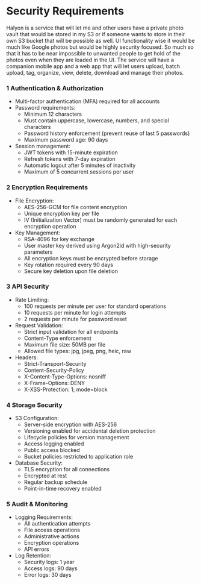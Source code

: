 # Security Requirements

Halyon is a service that will let me and other users have a private photo vault that would be stored in my S3 or if someone wants to store in their own S3 bucket that will be possible as well. UI functionality wise it would be much like Google photos but would be highly security focused. So much so that it has to be near impossible to unwanted people to get hold of the photos even when they are loaded in the UI. The service will have a companion mobile app and a web app that will let users upload, batch upload, tag, organize, view, delete, download and manage their photos.

### 1 Authentication & Authorization

- Multi-factor authentication (MFA) required for all accounts
- Password requirements:
    - Minimum 12 characters
    - Must contain uppercase, lowercase, numbers, and special characters
    - Password history enforcement (prevent reuse of last 5 passwords)
    - Maximum password age: 90 days
- Session management:
    - JWT tokens with 15-minute expiration
    - Refresh tokens with 7-day expiration
    - Automatic logout after 5 minutes of inactivity
    - Maximum of 5 concurrent sessions per user

### 2 Encryption Requirements

- File Encryption:
    - AES-256-GCM for file content encryption
    - Unique encryption key per file
    - IV (Initialization Vector) must be randomly generated for each encryption operation
- Key Management:
    - RSA-4096 for key exchange
    - User master key derived using Argon2id with high-security parameters
    - All encryption keys must be encrypted before storage
    - Key rotation required every 90 days
    - Secure key deletion upon file deletion

### 3 API Security

- Rate Limiting:
    - 100 requests per minute per user for standard operations
    - 10 requests per minute for login attempts
    - 2 requests per minute for password reset
- Request Validation:
    - Strict input validation for all endpoints
    - Content-Type enforcement
    - Maximum file size: 50MB per file
    - Allowed file types: jpg, jpeg, png, heic, raw
- Headers:
    - Strict-Transport-Security
    - Content-Security-Policy
    - X-Content-Type-Options: nosniff
    - X-Frame-Options: DENY
    - X-XSS-Protection: 1; mode=block

### 4 Storage Security

- S3 Configuration:
    - Server-side encryption with AES-256
    - Versioning enabled for accidental deletion protection
    - Lifecycle policies for version management
    - Access logging enabled
    - Public access blocked
    - Bucket policies restricted to application role
- Database Security:
    - TLS encryption for all connections
    - Encrypted at rest
    - Regular backup schedule
    - Point-in-time recovery enabled

### 5 Audit & Monitoring

- Logging Requirements:
    - All authentication attempts
    - File access operations
    - Administrative actions
    - Encryption operations
    - API errors
- Log Retention:
    - Security logs: 1 year
    - Access logs: 90 days
    - Error logs: 30 days